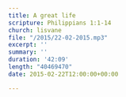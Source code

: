 ```yaml
---
title: A great life
scripture: Philippians 1:1-14
church: lisvane
file: "/2015/22-02-2015.mp3"
excerpt: ''
summary: ''
duration: '42:09'
length: "40469470"
date: 2015-02-22T12:00:00+00:00

---
```

